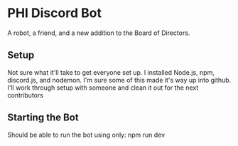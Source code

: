 PHI Discord Bot
===============

A robot, a friend, and a new addition to the Board of Directors.

## Setup

Not sure what it'll take to get everyone set up. I installed Node.js, npm, discord.js, and nodemon.
I'm sure some of this made it's way up into github. I'll work through setup with someone and clean it out for the next contributors

## Starting the Bot

Should be able to run the bot using only:
	npm run dev

